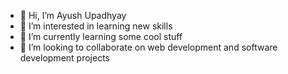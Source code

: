 - 👋 Hi, I’m Ayush Upadhyay
- 👀 I’m interested in learning new skills
- 🌱 I’m currently learning some cool stuff
- 💞️ I’m looking to collaborate on web development and software development projects

<!---
AaayushUpadhyay/AaayushUpadhyay is a ✨ special ✨ repository because its `README.md` (this file) appears on your GitHub profile.
You can click the Preview link to take a look at your changes.
--->
